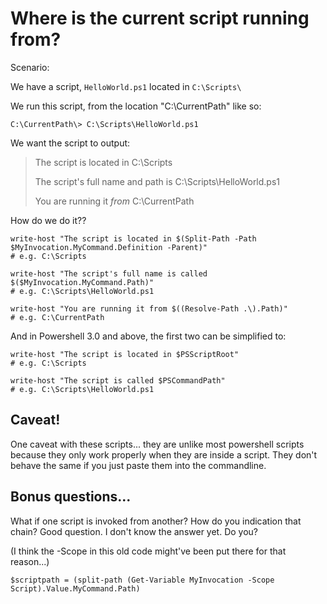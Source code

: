 ﻿# Where is the current script running from?

Scenario:

We have a script, `HelloWorld.ps1` located in `C:\Scripts\`

We run this script, from the location "C:\CurrentPath\" like so:

	C:\CurrentPath\> C:\Scripts\HelloWorld.ps1

We want the script to output:

>	The script is located in C:\Scripts
>
>	The script's full name and path is C:\Scripts\HelloWorld.ps1
>
>	You are running it *from* C:\CurrentPath

How do we do it??

	write-host "The script is located in $(Split-Path -Path $MyInvocation.MyCommand.Definition -Parent)"
	# e.g. C:\Scripts

	write-host "The script's full name is called $($MyInvocation.MyCommand.Path)"
	# e.g. C:\Scripts\HelloWorld.ps1

	write-host "You are running it from $((Resolve-Path .\).Path)"
	# e.g. C:\CurrentPath



And in Powershell 3.0 and above, the first two can be simplified to:


	write-host "The script is located in $PSScriptRoot"
	# e.g. C:\Scripts

	write-host "The script is called $PSCommandPath"
	# e.g. C:\Scripts\HelloWorld.ps1


## Caveat!

One caveat with these scripts... they are unlike most powershell scripts because they only work properly when they are inside a script. They don't behave the same if you just paste them into the commandline.

## Bonus questions...

What if one script is invoked from another? How do you indication that chain? Good question. I don't know the answer yet. Do you?

(I think the -Scope in this old code might've been put there for that reason...)

	$scriptpath = (split-path (Get-Variable MyInvocation -Scope Script).Value.MyCommand.Path)